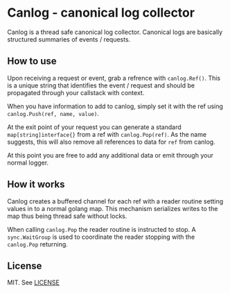 # Canlog - canonical log collector

Canlog is a thread safe canonical log collector. Canonical logs are basically structured summaries of events / requests.

## How to use

Upon receiving a request or event, grab a refrence with `canlog.Ref()`. This is a unique string that identifies the event / request and should be propagated through your callstack with context.

When you have information to add to canlog, simply set it with the ref using `canlog.Push(ref, name, value)`.

At the exit point of your request you can generate a standard `map[string]interface{}` from a ref with `canlog.Pop(ref)`.
As the name suggests, this will also remove all references to data for `ref` from canlog.

At this point you are free to add any additional data or emit through your normal logger.

## How it works
Canlog creates a buffered channel for each ref with a reader routine setting values in to a normal golang map.
This mechanism serializes writes to the map thus being thread safe without locks.

When calling `canlog.Pop` the reader routine is instructed to stop. A `sync.WaitGroup` is used to coordinate the reader stopping with the `canlog.Pop` returning.

## License

MIT. See [LICENSE](LICENSE)
